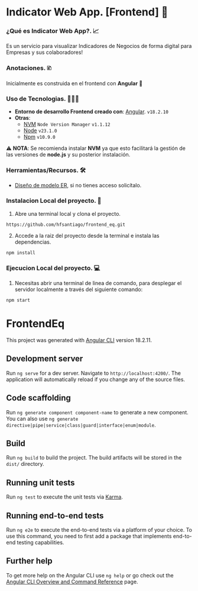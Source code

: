# Indicator Web App. [Frontend] 🧡

  
### ¿Qué es Indicator Web App?. 📈


Es un servicio para visualizar Indicadores de Negocios de forma digital para Empresas y sus colaboradores!

  
### Anotaciones. 🗈

Inicialmente es construida en el frontend con **Angular**  🔻

  
### Uso de Tecnologias. 🧑🏽‍💻

  
 - **Entorno de desarrollo Frontend creado con**: [Angular](https://angular.dev/). `v18.2.10`
 - **Otras**:  
	 - [NVM](https://github.com/nvm-sh/nvm) `Node Version Manager` `v1.1.12`
	 - [Node](https://nodejs.org/en/) `v23.1.0`
	 - [Npm](https://www.npmjs.com/) `v10.9.0`
 
 
⚠️ **NOTA**: Se recomienda instalar **NVM** ya que esto facilitará la gestión de las versiones de **node.js** y su posterior instalación.


### Herramientas/Recursos. 🛠️


- [Diseño de modelo ER](https://www.figma.com/design/vi1ytI8PhMJZpd30lyjnoq/ER-EQ?node-id=0-1&node-type=canvas&t=wxPmXunZ6Wsju7ZJ-0), si no tienes acceso solicítalo.

  
### Instalacion Local del proyecto. 🚀


1. Abre una terminal local y clona el proyecto.


`https://github.com/hfsantiago/frontend_eq.git`
 

2. Accede a la raiz del proyecto desde la terminal e instala las dependencias.

`npm install`

### Ejecucion Local del proyecto. 💻

 
1. Necesitas abrir una terminal de linea de comando, para desplegar el servidor localmente a través del siguiente comando:

`npm start`



# FrontendEq

This project was generated with [Angular CLI](https://github.com/angular/angular-cli) version 18.2.11.

## Development server

Run `ng serve` for a dev server. Navigate to `http://localhost:4200/`. The application will automatically reload if you change any of the source files.

## Code scaffolding

Run `ng generate component component-name` to generate a new component. You can also use `ng generate directive|pipe|service|class|guard|interface|enum|module`.

## Build

Run `ng build` to build the project. The build artifacts will be stored in the `dist/` directory.

## Running unit tests

Run `ng test` to execute the unit tests via [Karma](https://karma-runner.github.io).

## Running end-to-end tests

Run `ng e2e` to execute the end-to-end tests via a platform of your choice. To use this command, you need to first add a package that implements end-to-end testing capabilities.

## Further help

To get more help on the Angular CLI use `ng help` or go check out the [Angular CLI Overview and Command Reference](https://angular.dev/tools/cli) page.
